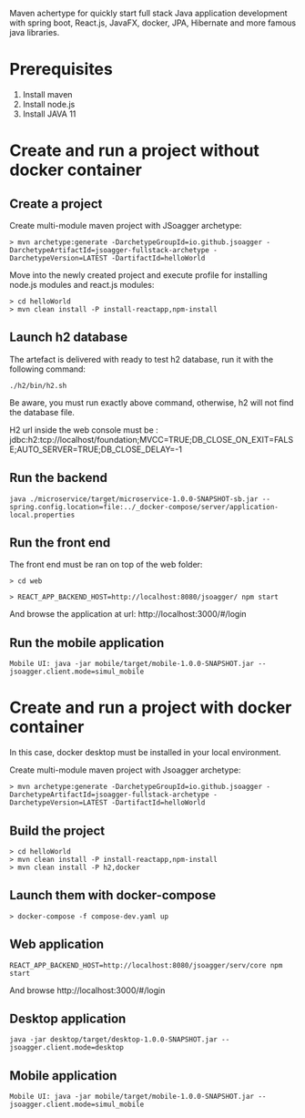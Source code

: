 
Maven achertype for  quickly start full stack Java application development with spring boot, React.js, JavaFX, docker, JPA, Hibernate and more famous java libraries.


# Prerequisites

1. Install maven
2. Install node.js
3. Install JAVA 11

 
# Create and run a project without docker container

## Create a project

Create multi-module maven project with JSoagger archetype:

```
> mvn archetype:generate -DarchetypeGroupId=io.github.jsoagger -DarchetypeArtifactId=jsoagger-fullstack-archetype -DarchetypeVersion=LATEST -DartifactId=helloWorld
 ```

Move into the newly created project and execute profile for installing node.js modules and react.js modules:

```
> cd helloWorld
> mvn clean install -P install-reactapp,npm-install
```

## Launch h2 database

The artefact is delivered with ready to test h2 database, run it with the following command:

```
./h2/bin/h2.sh
```

Be aware, you must run exactly above command, otherwise, h2 will not find the database file.

H2 url inside the web console must be : jdbc:h2:tcp://localhost/foundation;MVCC=TRUE;DB_CLOSE_ON_EXIT=FALSE;AUTO_SERVER=TRUE;DB_CLOSE_DELAY=-1


## Run the backend

```
java ./microservice/target/microservice-1.0.0-SNAPSHOT-sb.jar --spring.config.location=file:../_docker-compose/server/application-local.properties 
```

## Run the front end

The front end must be ran on top of the web folder:

```
> cd web
```

```
> REACT_APP_BACKEND_HOST=http://localhost:8080/jsoagger/ npm start
```

And browse the application at url: http://localhost:3000/#/login


## Run the mobile application
```
Mobile UI: java -jar mobile/target/mobile-1.0.0-SNAPSHOT.jar --jsoagger.client.mode=simul_mobile
```

# Create and run a project with docker container

In this case, docker desktop must be installed in your local environment.

Create multi-module maven project with Jsoagger archetype:

```
> mvn archetype:generate -DarchetypeGroupId=io.github.jsoagger -DarchetypeArtifactId=jsoagger-fullstack-archetype -DarchetypeVersion=LATEST -DartifactId=helloWorld
```

## Build the project
```
> cd helloWorld
> mvn clean install -P install-reactapp,npm-install
> mvn clean install -P h2,docker
```

## Launch them with docker-compose

```
> docker-compose -f compose-dev.yaml up
```

## Web application

```
REACT_APP_BACKEND_HOST=http://localhost:8080/jsoagger/serv/core npm start
```

And browse http://localhost:3000/#/login

## Desktop application

```
java -jar desktop/target/desktop-1.0.0-SNAPSHOT.jar --jsoagger.client.mode=desktop
```

## Mobile application
```
Mobile UI: java -jar mobile/target/mobile-1.0.0-SNAPSHOT.jar --jsoagger.client.mode=simul_mobile
```

